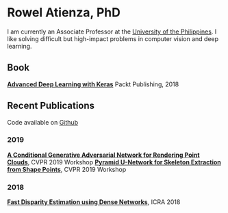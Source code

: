# Rowel Atienza, PhD
I am currently an Associate Professor at the [University of the Philippines](http://www.eee.upd.edu.ph). I like solving difficult but high-impact problems in computer vision and deep learning.

## Book
**[Advanced Deep Learning with Keras](https://www.amazon.com/Advanced-Deep-Learning-Keras-reinforcement/dp/1788629418/)** Packt Publishing, 2018

## Recent Publications
Code available on [Github](https://github.com/roatienza)
### 2019
**[A Conditional Generative Adversarial Network for Rendering Point Clouds](http://openaccess.thecvf.com/content_CVPRW_2019/papers/3D-WidDGET/Atienza_A_Conditional_Generative_Adversarial_Network_for_Rendering_Point_Clouds_CVPRW_2019_paper.pdf)**, CVPR 2019 Workshop 
**[Pyramid U-Network for Skeleton Extraction from Shape Points](http://openaccess.thecvf.com/content_CVPRW_2019/papers/SkelNetOn/Atienza_Pyramid_U-Network_for_Skeleton_Extraction_From_Shape_Points_CVPRW_2019_paper.pdf)**, CVPR 2019 Workshop

### 2018
**[Fast Disparity Estimation using Dense Networks](https://arxiv.org/abs/1805.07499)**, ICRA 2018
